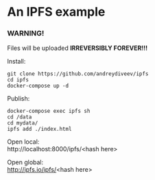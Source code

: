 # An IPFS example 

### WARNING!
Files will be uploaded **IRREVERSIBLY FOREVER!!!**

Install:

    git clone https://github.com/andreydiveev/ipfs
    cd ipfs
    docker-compose up -d

Publish:

    docker-compose exec ipfs sh
    cd /data
    cd mydata/
    ipfs add ./index.html

Open local:<br>
http://localhost:8000/ipfs/<hash here\><br>

Open global:<br>
http://ipfs.io/ipfs/<hash here\>

    

